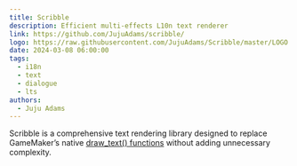 ```yaml
---
title: Scribble
description: Efficient multi-effects L10n text renderer
link: https://github.com/JujuAdams/scribble/
logo: https://raw.githubusercontent.com/JujuAdams/Scribble/master/LOGO.png
date: 2024-03-08 06:00:00
tags:
  - i18n
  - text
  - dialogue
  - lts
authors:
  - Juju Adams
---
```


Scribble is a comprehensive text rendering library designed to replace GameMaker’s native [draw_text() functions](https://docs2.yoyogames.com/source/_build/3_scripting/4_gml_reference/drawing/text/) without adding unnecessary complexity.
